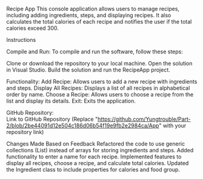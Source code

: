 Recipe App
This console application allows users to manage recipes, including adding ingredients, steps, and displaying recipes. It also calculates the total calories of each recipe and notifies the user if the total calories exceed 300.

Instructions

Compile and Run: To compile and run the software, follow these steps:

Clone or download the repository to your local machine.
Open the solution in Visual Studio.
Build the solution and run the RecipeApp project.

Functionality:
Add Recipe: Allows users to add a new recipe with ingredients and steps.
Display All Recipes: Displays a list of all recipes in alphabetical order by name.
Choose a Recipe: Allows users to choose a recipe from the list and display its details.
Exit: Exits the application.


GitHub Repository:  
Link to GitHub Repository (Replace "https://github.com/Yungtrouble/Part-2/blob/2be44091d12e504c186d06b54f19e9fb2e2984ca/App" with your repository link)

Changes Made Based on Feedback
Refactored the code to use generic collections (List<T>) instead of arrays for storing ingredients and steps.
Added functionality to enter a name for each recipe.
Implemented features to display all recipes, choose a recipe, and calculate total calories.
Updated the Ingredient class to include properties for calories and food group.

